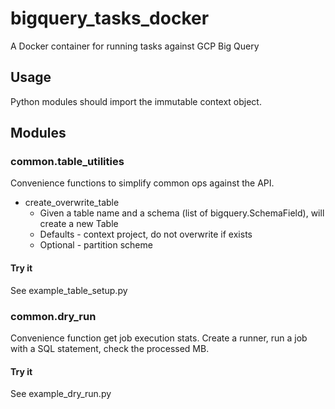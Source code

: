 # bigquery_tasks_docker
A Docker container for running tasks against GCP Big Query

## Usage

Python modules should import the immutable context object.

## Modules

### common.table_utilities

Convenience functions to simplify common ops against the API.

* create_overwrite_table
  * Given a table name and a schema (list of bigquery.SchemaField), will create a new Table
  * Defaults - context project, do not overwrite if exists
  * Optional - partition scheme

#### Try it

See example_table_setup.py

### common.dry_run

Convenience function get job execution stats. Create a runner, run a job with a SQL statement, check the processed MB.

#### Try it

See example_dry_run.py